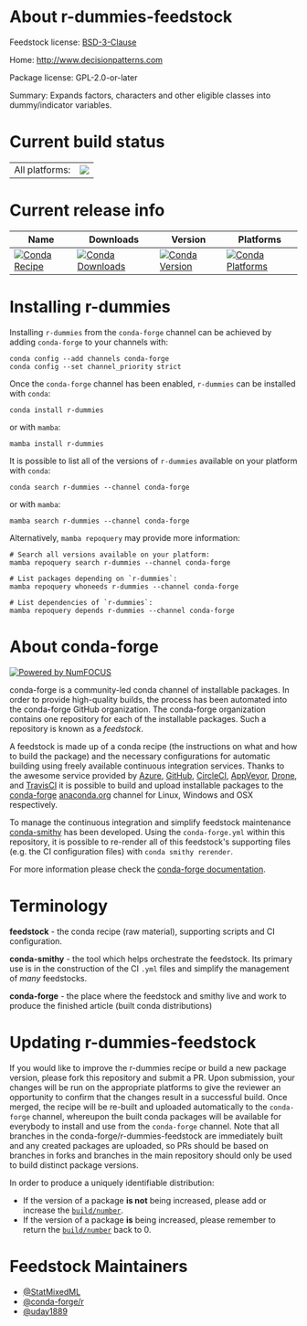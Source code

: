 About r-dummies-feedstock
=========================

Feedstock license: [BSD-3-Clause](https://github.com/conda-forge/r-dummies-feedstock/blob/main/LICENSE.txt)

Home: http://www.decisionpatterns.com

Package license: GPL-2.0-or-later

Summary: Expands factors, characters and other eligible classes into dummy/indicator variables.

Current build status
====================


<table><tr><td>All platforms:</td>
    <td>
      <a href="https://dev.azure.com/conda-forge/feedstock-builds/_build/latest?definitionId=6432&branchName=main">
        <img src="https://dev.azure.com/conda-forge/feedstock-builds/_apis/build/status/r-dummies-feedstock?branchName=main">
      </a>
    </td>
  </tr>
</table>

Current release info
====================

| Name | Downloads | Version | Platforms |
| --- | --- | --- | --- |
| [![Conda Recipe](https://img.shields.io/badge/recipe-r--dummies-green.svg)](https://anaconda.org/conda-forge/r-dummies) | [![Conda Downloads](https://img.shields.io/conda/dn/conda-forge/r-dummies.svg)](https://anaconda.org/conda-forge/r-dummies) | [![Conda Version](https://img.shields.io/conda/vn/conda-forge/r-dummies.svg)](https://anaconda.org/conda-forge/r-dummies) | [![Conda Platforms](https://img.shields.io/conda/pn/conda-forge/r-dummies.svg)](https://anaconda.org/conda-forge/r-dummies) |

Installing r-dummies
====================

Installing `r-dummies` from the `conda-forge` channel can be achieved by adding `conda-forge` to your channels with:

```
conda config --add channels conda-forge
conda config --set channel_priority strict
```

Once the `conda-forge` channel has been enabled, `r-dummies` can be installed with `conda`:

```
conda install r-dummies
```

or with `mamba`:

```
mamba install r-dummies
```

It is possible to list all of the versions of `r-dummies` available on your platform with `conda`:

```
conda search r-dummies --channel conda-forge
```

or with `mamba`:

```
mamba search r-dummies --channel conda-forge
```

Alternatively, `mamba repoquery` may provide more information:

```
# Search all versions available on your platform:
mamba repoquery search r-dummies --channel conda-forge

# List packages depending on `r-dummies`:
mamba repoquery whoneeds r-dummies --channel conda-forge

# List dependencies of `r-dummies`:
mamba repoquery depends r-dummies --channel conda-forge
```


About conda-forge
=================

[![Powered by
NumFOCUS](https://img.shields.io/badge/powered%20by-NumFOCUS-orange.svg?style=flat&colorA=E1523D&colorB=007D8A)](https://numfocus.org)

conda-forge is a community-led conda channel of installable packages.
In order to provide high-quality builds, the process has been automated into the
conda-forge GitHub organization. The conda-forge organization contains one repository
for each of the installable packages. Such a repository is known as a *feedstock*.

A feedstock is made up of a conda recipe (the instructions on what and how to build
the package) and the necessary configurations for automatic building using freely
available continuous integration services. Thanks to the awesome service provided by
[Azure](https://azure.microsoft.com/en-us/services/devops/), [GitHub](https://github.com/),
[CircleCI](https://circleci.com/), [AppVeyor](https://www.appveyor.com/),
[Drone](https://cloud.drone.io/welcome), and [TravisCI](https://travis-ci.com/)
it is possible to build and upload installable packages to the
[conda-forge](https://anaconda.org/conda-forge) [anaconda.org](https://anaconda.org/)
channel for Linux, Windows and OSX respectively.

To manage the continuous integration and simplify feedstock maintenance
[conda-smithy](https://github.com/conda-forge/conda-smithy) has been developed.
Using the ``conda-forge.yml`` within this repository, it is possible to re-render all of
this feedstock's supporting files (e.g. the CI configuration files) with ``conda smithy rerender``.

For more information please check the [conda-forge documentation](https://conda-forge.org/docs/).

Terminology
===========

**feedstock** - the conda recipe (raw material), supporting scripts and CI configuration.

**conda-smithy** - the tool which helps orchestrate the feedstock.
                   Its primary use is in the construction of the CI ``.yml`` files
                   and simplify the management of *many* feedstocks.

**conda-forge** - the place where the feedstock and smithy live and work to
                  produce the finished article (built conda distributions)


Updating r-dummies-feedstock
============================

If you would like to improve the r-dummies recipe or build a new
package version, please fork this repository and submit a PR. Upon submission,
your changes will be run on the appropriate platforms to give the reviewer an
opportunity to confirm that the changes result in a successful build. Once
merged, the recipe will be re-built and uploaded automatically to the
`conda-forge` channel, whereupon the built conda packages will be available for
everybody to install and use from the `conda-forge` channel.
Note that all branches in the conda-forge/r-dummies-feedstock are
immediately built and any created packages are uploaded, so PRs should be based
on branches in forks and branches in the main repository should only be used to
build distinct package versions.

In order to produce a uniquely identifiable distribution:
 * If the version of a package **is not** being increased, please add or increase
   the [``build/number``](https://docs.conda.io/projects/conda-build/en/latest/resources/define-metadata.html#build-number-and-string).
 * If the version of a package **is** being increased, please remember to return
   the [``build/number``](https://docs.conda.io/projects/conda-build/en/latest/resources/define-metadata.html#build-number-and-string)
   back to 0.

Feedstock Maintainers
=====================

* [@StatMixedML](https://github.com/StatMixedML/)
* [@conda-forge/r](https://github.com/orgs/conda-forge/teams/r/)
* [@uday1889](https://github.com/uday1889/)

